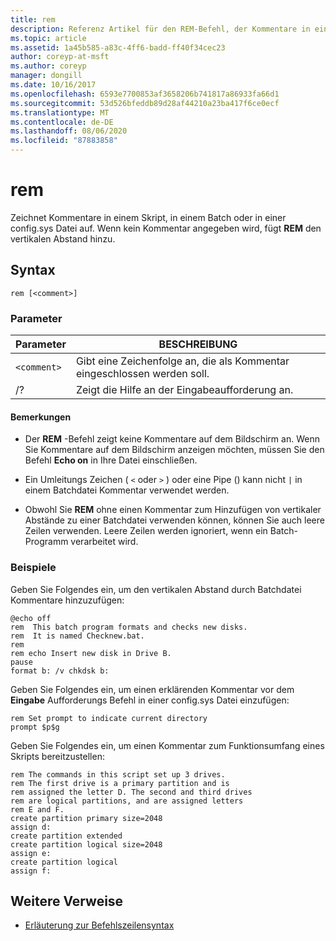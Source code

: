 ```yaml
---
title: rem
description: Referenz Artikel für den REM-Befehl, der Kommentare in einem Skript, in einem Batch oder in einer config.sys Datei aufzeichnet.
ms.topic: article
ms.assetid: 1a45b585-a83c-4ff6-badd-ff40f34cec23
author: coreyp-at-msft
ms.author: coreyp
manager: dongill
ms.date: 10/16/2017
ms.openlocfilehash: 6593e7700853af3658206b741817a86933fa66d1
ms.sourcegitcommit: 53d526bfeddb89d28af44210a23ba417f6ce0ecf
ms.translationtype: MT
ms.contentlocale: de-DE
ms.lasthandoff: 08/06/2020
ms.locfileid: "87883858"
---
```

# <a name="rem"></a>rem

Zeichnet Kommentare in einem Skript, in einem Batch oder in einer config.sys Datei auf. Wenn kein Kommentar angegeben wird, fügt **REM** den vertikalen Abstand hinzu.

## <a name="syntax"></a>Syntax

```
rem [<comment>]
```

### <a name="parameters"></a>Parameter

| Parameter | BESCHREIBUNG |
|--|--|
| `<comment>` | Gibt eine Zeichenfolge an, die als Kommentar eingeschlossen werden soll. |
| /? | Zeigt die Hilfe an der Eingabeaufforderung an. |

#### <a name="remarks"></a>Bemerkungen

- Der **REM** -Befehl zeigt keine Kommentare auf dem Bildschirm an. Wenn Sie Kommentare auf dem Bildschirm anzeigen möchten, müssen Sie den Befehl **Echo on** in Ihre Datei einschließen.

- Ein Umleitungs Zeichen ( `<` oder `>` ) oder eine Pipe () kann nicht `|` in einem Batchdatei Kommentar verwendet werden.

- Obwohl Sie **REM** ohne einen Kommentar zum Hinzufügen von vertikaler Abstände zu einer Batchdatei verwenden können, können Sie auch leere Zeilen verwenden. Leere Zeilen werden ignoriert, wenn ein Batch-Programm verarbeitet wird.

### <a name="examples"></a>Beispiele

Geben Sie Folgendes ein, um den vertikalen Abstand durch Batchdatei Kommentare hinzuzufügen:

```
@echo off
rem  This batch program formats and checks new disks.
rem  It is named Checknew.bat.
rem
rem echo Insert new disk in Drive B.
pause
format b: /v chkdsk b:
```

Geben Sie Folgendes ein, um einen erklärenden Kommentar vor dem **Eingabe** Aufforderungs Befehl in einer config.sys Datei einzufügen:

```
rem Set prompt to indicate current directory
prompt $p$g
```

Geben Sie Folgendes ein, um einen Kommentar zum Funktionsumfang eines Skripts bereitzustellen:

```
rem The commands in this script set up 3 drives.
rem The first drive is a primary partition and is
rem assigned the letter D. The second and third drives
rem are logical partitions, and are assigned letters
rem E and F.
create partition primary size=2048
assign d:
create partition extended
create partition logical size=2048
assign e:
create partition logical
assign f:
```

## <a name="additional-references"></a>Weitere Verweise

- [Erläuterung zur Befehlszeilensyntax](command-line-syntax-key.md)